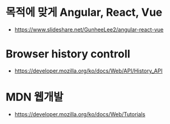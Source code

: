 # 목적에 맞게 Angular, React, Vue
* https://www.slideshare.net/GunheeLee2/angular-react-vue

# Browser history controll
* https://developer.mozilla.org/ko/docs/Web/API/History_API

# MDN 웹개발
* https://developer.mozilla.org/ko/docs/Web/Tutorials
